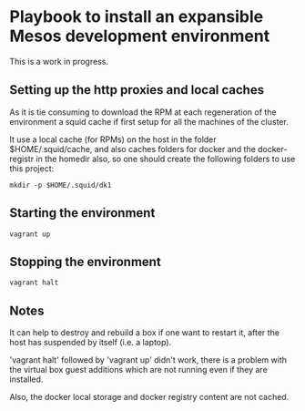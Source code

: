 # Playbook to install an expansible Mesos development environment

This is a work in progress.

## Setting up the http proxies and local caches

As it is tie consuming to download the RPM at each regeneration of the 
environment a squid cache if first setup for all the machines of the cluster.

It use a local cache (for RPMs) on the host in the folder $HOME/.squid/cache, 
and also caches folders for docker and the docker-registr in the homedir also, 
so one should create the following folders to use this project:

```
mkdir -p $HOME/.squid/dk1
```

## Starting the environment

```
vagrant up
```

## Stopping the environment

```
vagrant halt
```

## Notes

It can help to destroy and rebuild a box if one want to restart it, after 
the host has suspended by itself (i.e. a laptop).

'vagrant halt' followed by 'vagrant up' didn't work, there is a problem with the
virtual box guest additions which are not running even if they are installed.

Also, the docker local storage and docker registry content are not cached.